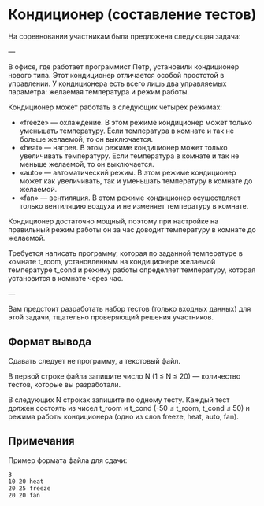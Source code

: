# Кондиционер (составление тестов)

На соревновании участникам была предложена следующая задача:

—

В офисе, где работает программист Петр, установили кондиционер нового типа. Этот кондиционер отличается особой простотой в управлении. У кондиционера есть всего лишь два управляемых параметра: желаемая температура и режим работы.

Кондиционер может работать в следующих четырех режимах:

* «freeze» — охлаждение. В этом режиме кондиционер может только уменьшать температуру. Если температура в комнате и так не больше желаемой, то он выключается.
* «heat» — нагрев. В этом режиме кондиционер может только увеличивать температуру. Если температура в комнате и так не меньше желаемой, то он выключается.
* «auto» — автоматический режим. В этом режиме кондиционер может как увеличивать, так и уменьшать температуру в комнате до желаемой.
* «fan» — вентиляция. В этом режиме кондиционер осуществляет только вентиляцию воздуха и не изменяет температуру в комнате.

Кондиционер достаточно мощный, поэтому при настройке на правильный режим работы он за час доводит температуру в комнате до желаемой.

Требуется написать программу, которая по заданной температуре в комнате t_room, установленным на кондиционере желаемой температуре t_cond и режиму работы определяет температуру, которая установится в комнате через час.

—

Вам предстоит разработать набор тестов (только входных данных) для этой задачи, тщательно проверяющий решения участников.

## Формат вывода

Сдавать следует не программу, а текстовый файл.

В первой строке файла запишите число N (1 ≤ N ≤ 20) — количество тестов, которые вы разработали.

В следующих N строках запишите по одному тесту. Каждый тест должен состоять из чисел t_room и t_cond (-50 ≤ t_room, t_cond ≤ 50) и режима работы кондиционера (одно из слов freeze, heat, auto, fan).

## Примечания

Пример формата файла для сдачи:

```
3
10 20 heat
20 25 freeze
20 20 fan
```
